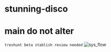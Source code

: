 # stunning-disco
# main do not alter
`treshunt beta stablish review needed`
![sys_flow](https://user-images.githubusercontent.com/67428572/145678966-fb2afd11-97ba-4ef2-b298-5e503a30ada5.png)
